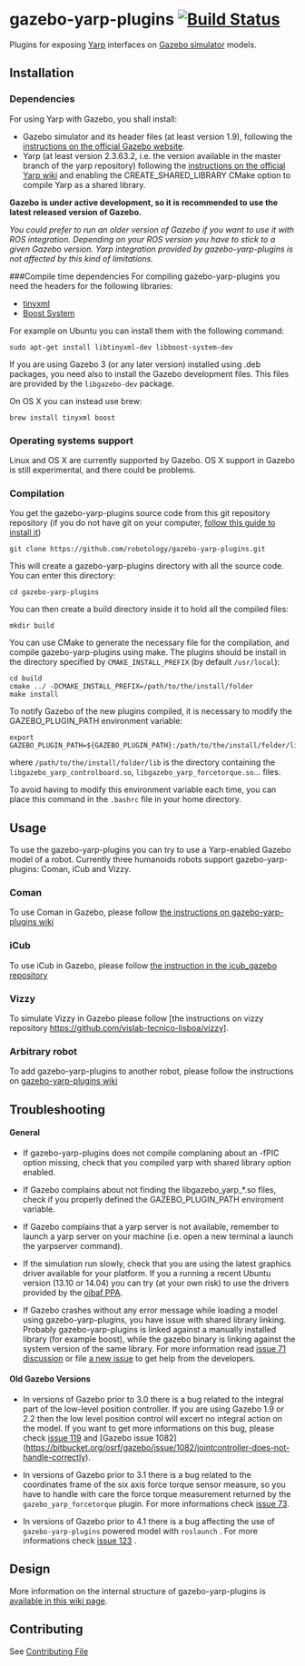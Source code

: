 gazebo-yarp-plugins [![Build Status](https://travis-ci.org/robotology/gazebo-yarp-plugins.svg?branch=master)](https://travis-ci.org/robotology/gazebo-yarp-plugins)
===================

Plugins for exposing [Yarp](http://yarp.it/) interfaces on [Gazebo simulator](http://gazebosim.org/) models.

Installation
------------
### Dependencies
For using Yarp with Gazebo, you shall install:
 * Gazebo simulator and its header files (at least version 1.9), following the [instructions on the official Gazebo website](http://gazebosim.org/tutorials?cat=install).
 * Yarp (at least version 2.3.63.2, i.e. the version available in the master branch of the yarp repository) following the [instructions on the official Yarp wiki](http://wiki.icub.org/wiki/Linux:Installation_from_sources#Getting_the_YARP_and_iCub_sources) and enabling the CREATE_SHARED_LIBRARY CMake option to compile Yarp as a shared library.

**Gazebo is under active development, so it is recommended to use the latest released version of Gazebo.**

*You could prefer to run an older version of Gazebo if you want to use it with ROS integration. Depending on your ROS version you have to stick to a given Gazebo version.*
*Yarp integration provided by gazebo-yarp-plugins is not affected by this kind of limitations.*

###Compile time dependencies
For compiling gazebo-yarp-plugins you need the headers for the following libraries:
  * [tinyxml](http://www.grinninglizard.com/tinyxml/)
  * [Boost System](http://www.boost.org/doc/libs/release/libs/system/)

For example on Ubuntu you can install them with the following command:
```
sudo apt-get install libtinyxml-dev libboost-system-dev
```
If you are using Gazebo 3 (or any later version) installed using .deb packages, you need 
also to install the Gazebo development files. This files are provided by the `libgazebo-dev` package. 

On OS X you can instead use brew:
```
brew install tinyxml boost
```



### Operating systems support
Linux and OS X are currently supported by Gazebo.
OS X support in Gazebo is still experimental, and there could be problems.

### Compilation
You get the gazebo-yarp-plugins source code from this git repository repository (if you do not have git on your computer, [follow this guide to install it](http://git-scm.com/downloads))
```
git clone https://github.com/robotology/gazebo-yarp-plugins.git
```
This will create a gazebo-yarp-plugins directory with all the source code.
You can enter this directory:
```
cd gazebo-yarp-plugins
```
You can then create a build directory inside it to hold all the compiled files:
```
mkdir build
```
You can use CMake to generate the necessary file for the compilation, and compile gazebo-yarp-plugins using make. The plugins should be install in the directory specified by `CMAKE_INSTALL_PREFIX` (by default `/usr/local`):
```
cd build
cmake ../ -DCMAKE_INSTALL_PREFIX=/path/to/the/install/folder
make install
```

To notify Gazebo of the new plugins compiled, it is necessary to modify the GAZEBO_PLUGIN_PATH environment variable:
```
export GAZEBO_PLUGIN_PATH=${GAZEBO_PLUGIN_PATH}:/path/to/the/install/folder/lib
```
where `/path/to/the/install/folder/lib` is the directory containing the `libgazebo_yarp_controlboard.so`, `libgazebo_yarp_forcetorque.so`... files.

To avoid having to modify this environment variable each time, you can place this command in the `.bashrc` file in your home directory.

Usage
-----
To use the gazebo-yarp-plugins you can try to use a Yarp-enabled Gazebo model of a robot. Currently three humanoids robots support gazebo-yarp-plugins: Coman, iCub and Vizzy. 

### Coman
To use Coman in Gazebo, please follow [the instructions on gazebo-yarp-plugins wiki](https://github.com/robotology/gazebo-yarp-plugins/wiki/Using-Coman-model-with-gazebo-yarp-plugins)

### iCub
To use iCub in Gazebo, please follow [the instruction in the icub_gazebo repository](https://github.com/robotology-playground/icub_gazebo)

### Vizzy
To simulate Vizzy in Gazebo please follow [the instructions on vizzy repository https://github.com/vislab-tecnico-lisboa/vizzy].

### Arbitrary robot
To add gazebo-yarp-plugins to another robot, please follow the instructions on [gazebo-yarp-plugins wiki](https://github.com/robotology/gazebo-yarp-plugins/wiki/Embed-gazebo-yarp-plugins-in-an-SDF-model)

Troubleshooting
---------------

#### General 
- If gazebo-yarp-plugins does not compile complaning about an -fPIC option missing, check that you compiled yarp with shared library option enabled.

- If Gazebo complains about not finding the libgazebo_yarp_*.so files, check if you properly defined the GAZEBO_PLUGIN_PATH enviroment variable.

- If Gazebo complains that a yarp server is not available, remember to launch a yarp server on your machine (i.e. open a new terminal a launch the yarpserver command).

- If the simulation run slowly, check that you are using the latest graphics driver available for your platform. If you a running a recent Ubuntu version (13.10 or 14.04) you can try (at your own risk) to use the drivers provided by the [oibaf PPA](https://launchpad.net/~oibaf/+archive/graphics-drivers).

- If Gazebo crashes without any error message while loading a model using gazebo-yarp-plugins, you have issue with shared library linking. Probably gazebo-yarp-plugins is linked against a manually installed library (for example boost), while the gazebo binary is linking against the system version of the same library. For more information read [issue  71 discussion](https://github.com/robotology/gazebo-yarp-plugins/issues/71) or file [a new issue](https://github.com/robotology/gazebo-yarp-plugins/issues/new) to get help from the developers.

#### Old Gazebo Versions
- In versions of Gazebo prior to 3.0 there is a bug related to the integral part of the low-level position controller. If you are using 
  Gazebo 1.9 or 2.2 then the low level position control will excert no integral action on the model. If you want to get more informations on
  this bug, please check [issue 119](https://github.com/robotology/gazebo-yarp-plugins/issues/119) and [Gazebo issue 1082] (https://bitbucket.org/osrf/gazebo/issue/1082/jointcontroller-does-not-handle-correctly). 

- In versions of Gazebo prior to 3.1 there is a bug related to the coordinates frame of the six axis force torque sensor measure, so you 
  have to handle with care the force torque measurement returned by the `gazebo_yarp_forcetorque` plugin. For more informations check [issue 73]( https://github.com/robotology/gazebo-yarp-plugins/issues/73). 

- In versions of Gazebo prior to 4.1 there is a bug affecting the use of `gazebo-yarp-plugins` powered model with `roslaunch` . For more informations check [issue 123](https://github.com/robotology/gazebo-yarp-plugins/issues/123) . 

Design
------
More information on the internal structure of gazebo-yarp-plugins is [available in this wiki page](https://github.com/robotology/gazebo-yarp-plugins/wiki/Design).


Contributing
------------
See [Contributing File](CONTRIBUTING.md)
